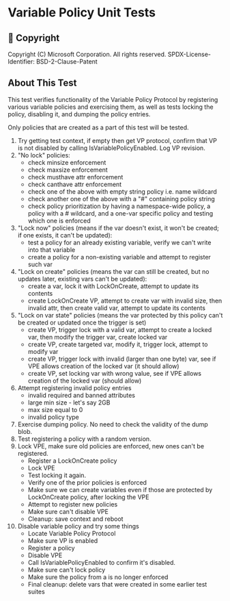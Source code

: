 # Variable Policy Unit Tests

## &#x1F539; Copyright

Copyright (C) Microsoft Corporation. All rights reserved.
SPDX-License-Identifier: BSD-2-Clause-Patent

## About This Test

This test verifies functionality of the Variable Policy Protocol by registering various variable policies and exercising
them, as well as tests locking the policy, disabling it, and dumping the policy entries.

Only policies that are created as a part of this test will be tested.

1. Try getting test context, if empty then get VP protocol, confirm that VP is not disabled by calling IsVariablePolicyEnabled.
   Log VP revision.
2. "No lock" policies:
    * check minsize enforcement
    * check maxsize enforcement
    * check musthave attr enforcement
    * check canthave attr enforcement
    * check one of the above with empty string policy i.e. name wildcard
    * check another one of the above with a "#" containing policy string
    * check policy prioritization by having a namespace-wide policy, a policy with a # wildcard,
      and a one-var specific policy and testing which one is enforced
3. "Lock now" policies (means if the var doesn't exist, it won't be created; if one exists, it
   can't be updated):
    * test a policy for an already existing variable, verify we can't write into that variable
    * create a policy for a non-existing variable and attempt to register such var
4. "Lock on create" policies (means the var can still be created, but no updates later, existing
   vars can't be updated):
    * create a var, lock it with LockOnCreate, attempt to update its contents
    * create LockOnCreate VP, attempt to create var with invalid size, then invalid attr, then create
      valid var, attempt to update its contents
5. "Lock on var state" policies (means the var protected by this policy can't be created or updated
   once the trigger is set)
    * create VP, trigger lock with a valid var, attempt to create a locked var, then modify the
      trigger var, create locked var
    * create VP, create targeted var, modify it, trigger lock, attempt to modify var
    * create VP, trigger lock with invalid (larger than one byte) var, see if VPE allows creation
      of the locked var (it should allow)
    * create VP, set locking var with wrong value, see if VPE allows creation of the locked var (should allow)
6. Attempt registering invalid policy entries
    * invalid required and banned attributes
    * large min size - let's say 2GB
    * max size equal to 0
    * invalid policy type
7. Exercise dumping policy. No need to check the validity of the dump blob.
8. Test registering a policy with a random version.
9. Lock VPE, make sure old policies are enforced, new ones can't be registered.
    * Register a LockOnCreate policy
    * Lock VPE
    * Test locking it again.
    * Verify one of the prior policies is enforced
    * Make sure we can create variables even if those are protected by LockOnCreate policy, after locking the VPE
    * Attempt to register new policies
    * Make sure can't disable VPE
    * Cleanup: save context and reboot
10. Disable variable policy and try some things
    * Locate Variable Policy Protocol
    * Make sure VP is enabled
    * Register a policy
    * Disable VPE
    * Call IsVariablePolicyEnabled to confirm it's disabled.
    * Make sure can't lock policy
    * Make sure the policy from a is no longer enforced
    * Final cleanup: delete vars that were created in some earlier test suites
